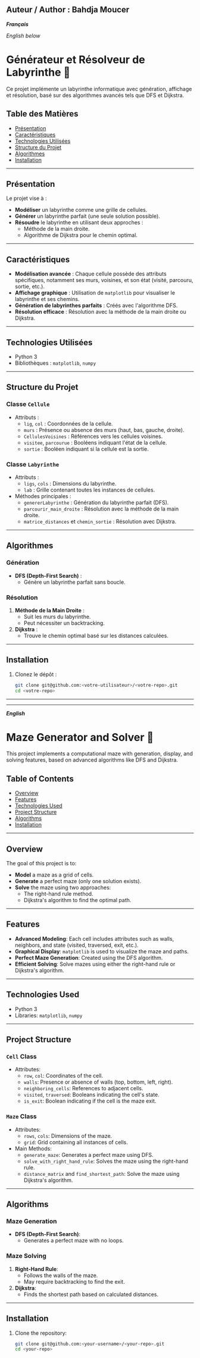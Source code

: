## Auteur / Author : Bahdja Moucer


***Français***

*English below*
# Générateur et Résolveur de Labyrinthe 🏰

Ce projet implémente un labyrinthe informatique avec génération, affichage et résolution, basé sur des algorithmes avancés tels que DFS et Dijkstra.

## Table des Matières
- [Présentation](#présentation)
- [Caractéristiques](#caractéristiques)
- [Technologies Utilisées](#technologies-utilisées)
- [Structure du Projet](#structure-du-projet)
- [Algorithmes](#algorithmes)
- [Installation](#installation)

---

## Présentation
Le projet vise à :
- **Modéliser** un labyrinthe comme une grille de cellules.
- **Générer** un labyrinthe parfait (une seule solution possible).
- **Résoudre** le labyrinthe en utilisant deux approches :
  - Méthode de la main droite.
  - Algorithme de Dijkstra pour le chemin optimal.

---

## Caractéristiques
- **Modélisation avancée** : Chaque cellule possède des attributs spécifiques, notamment ses murs, voisines, et son état (visité, parcouru, sortie, etc.).
- **Affichage graphique** : Utilisation de `matplotlib` pour visualiser le labyrinthe et ses chemins.
- **Génération de labyrinthes parfaits** : Créés avec l'algorithme DFS.
- **Résolution efficace** : Résolution avec la méthode de la main droite ou Dijkstra.

---

## Technologies Utilisées
- Python 3
- Bibliothèques : `matplotlib`, `numpy`

---

## Structure du Projet
### Classe `Cellule`
- Attributs :
  - `lig`, `col` : Coordonnées de la cellule.
  - `murs` : Présence ou absence des murs (haut, bas, gauche, droite).
  - `CellulesVoisines` : Références vers les cellules voisines.
  - `visitee`, `parcourue` : Booléens indiquant l'état de la cellule.
  - `sortie` : Booléen indiquant si la cellule est la sortie.

### Classe `Labyrinthe`
- Attributs :
  - `ligs`, `cols` : Dimensions du labyrinthe.
  - `lab` : Grille contenant toutes les instances de cellules.
- Méthodes principales :
  - `genererLabyrinthe` : Génération du labyrinthe parfait (DFS).
  - `parcourir_main_droite` : Résolution avec la méthode de la main droite.
  - `matrice_distances` et `chemin_sortie` : Résolution avec Dijkstra.

---

## Algorithmes
### Génération
- **DFS (Depth-First Search)** :
  - Génère un labyrinthe parfait sans boucle.

### Résolution
1. **Méthode de la Main Droite** :
   - Suit les murs du labyrinthe.
   - Peut nécessiter un backtracking.
2. **Dijkstra** :
   - Trouve le chemin optimal basé sur les distances calculées.

---

## Installation
1. Clonez le dépôt :
   ```bash
   git clone git@github.com:<votre-utilisateur>/<votre-repo>.git
   cd <votre-repo>

---
---
***English***
# Maze Generator and Solver 🏰

This project implements a computational maze with generation, display, and solving features, based on advanced algorithms like DFS and Dijkstra.

## Table of Contents
- [Overview](#overview)
- [Features](#features)
- [Technologies Used](#technologies-used)
- [Project Structure](#project-structure)
- [Algorithms](#algorithms)
- [Installation](#installation)

---

## Overview
The goal of this project is to:
- **Model** a maze as a grid of cells.
- **Generate** a perfect maze (only one solution exists).
- **Solve** the maze using two approaches:
  - The right-hand rule method.
  - Dijkstra's algorithm to find the optimal path.

---

## Features
- **Advanced Modeling**: Each cell includes attributes such as walls, neighbors, and state (visited, traversed, exit, etc.).
- **Graphical Display**: `matplotlib` is used to visualize the maze and paths.
- **Perfect Maze Generation**: Created using the DFS algorithm.
- **Efficient Solving**: Solve mazes using either the right-hand rule or Dijkstra's algorithm.

---

## Technologies Used
- Python 3
- Libraries: `matplotlib`, `numpy`

---

## Project Structure
### `Cell` Class
- Attributes:
  - `row`, `col`: Coordinates of the cell.
  - `walls`: Presence or absence of walls (top, bottom, left, right).
  - `neighboring_cells`: References to adjacent cells.
  - `visited`, `traversed`: Booleans indicating the cell's state.
  - `is_exit`: Boolean indicating if the cell is the maze exit.

### `Maze` Class
- Attributes:
  - `rows`, `cols`: Dimensions of the maze.
  - `grid`: Grid containing all instances of cells.
- Main Methods:
  - `generate_maze`: Generates a perfect maze using DFS.
  - `solve_with_right_hand_rule`: Solves the maze using the right-hand rule.
  - `distance_matrix` and `find_shortest_path`: Solve the maze using Dijkstra's algorithm.

---

## Algorithms
### Maze Generation
- **DFS (Depth-First Search)**:
  - Generates a perfect maze with no loops.

### Maze Solving
1. **Right-Hand Rule**:
   - Follows the walls of the maze.
   - May require backtracking to find the exit.
2. **Dijkstra**:
   - Finds the shortest path based on calculated distances.

---

## Installation
1. Clone the repository:
   ```bash
   git clone git@github.com:<your-username>/<your-repo>.git
   cd <your-repo>
